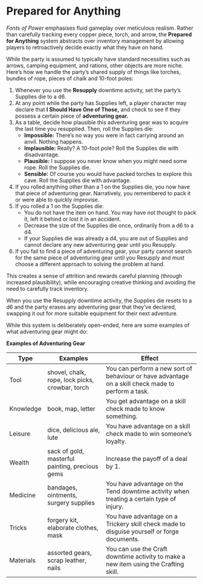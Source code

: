 # Prepared for Anything

_Fonts of Power_ emphasises fluid gameplay over meticulous realism. Rather than carefully tracking every copper piece, torch, and arrow, the **Prepared for Anything** system abstracts over inventory management by allowing players to retroactively decide exactly what they have on hand.

While the party is assumed to typically have standard necessities such as arrows, camping equipment, and rations, other objects are more niche. Here’s how we handle the party’s shared supply of things like torches, bundles of rope, pieces of chalk and 10-foot poles:

1. Whenever you use the **Resupply** downtime activity, set the party’s Supplies die to a d6.
1. At any point while the party has Supplies left, a player character may declare that **I Should Have One of Those,** and check to see if they possess a certain piece of **adventuring gear.**
1. As a table, decide how plausible this adventuring gear was to acquire the last time you resupplied. Then, roll the Supplies die:
   - **Impossible:** There’s no way you were in fact carrying around an anvil. Nothing happens.
   - **Implausible:** Really? A 10-foot pole? Roll the Supplies die with disadvantage.
   - **Plausible:** I suppose you never know when you might need some rope. Roll the Supplies die.
   - **Sensible:** Of course you would have packed torches to explore this cave. Roll the Supplies die with advantage.
1. If you rolled anything other than a 1 on the Supplies die, you now have that piece of adventuring gear. Narratively, you remembered to pack it or were able to quickly improvise.
1. If you rolled a 1 on the Supplies die:
   - You do not have the item on hand. You may have not thought to pack it, left it behind or lost it in an accident.
   - Decrease the size of the Supplies die once, ordinarily from a d6 to a d4.
   - If your Supplies die was already a d4, you are out of Supplies and cannot declare any new adventuring gear until you Resupply.
1. If you fail to find a piece of adventuring gear, your party cannot search for the same piece of adventuring gear until you Resupply and must choose a different approach to solving the problem at hand.

This creates a sense of attrition and rewards careful planning (through increased plausibility), while encouraging creative thinking and avoiding the need to carefully track inventory.

When you use the Resupply downtime activity, the Supplies die resets to a d6 and the party erases any adventuring gear that they’ve declared, swapping it out for more suitable equipment for their next adventure.

While this system is deliberately open-ended, here are some examples of what adventuring gear might do:

**Examples of Adventuring Gear**

| Type      | Examples                                        | Effect                                                                                             |
| --------- | ----------------------------------------------- | -------------------------------------------------------------------------------------------------- |
| Tool      | shovel, chalk, rope, lock picks, crowbar, torch | You can perform a new sort of behaviour or have advantage on a skill check made to perform a task. |
| Knowledge | book, map, letter                               | You get advantage on a skill check made to know something.                                         |
| Leisure   | dice, delicious ale, lute                       | You have advantage on a skill check made to win someone’s loyalty.                                 |
| Wealth    | sack of gold, masterful painting, precious gems | Increase the payoff of a deal by 1.                                                                |
| Medicine  | bandages, ointments, surgery supplies           | You have advantage on the Tend downtime activity when treating a certain type of injury.           |
| Tricks    | forgery kit, elaborate clothes, mask            | You have advantage on a Trickery skill check made to disguise yourself or forge documents.         |
| Materials | assorted gears, scrap leather, nails            | You can use the Craft downtime activity to make a new item using the Crafting skill.               |
